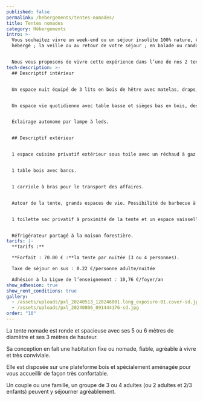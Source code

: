 ```yaml
---
published: false
permalink: /hebergements/tentes-nomades/
title: Tentes nomades
category: Hébergements
intro: >-
  Vous souhaitez vivre un week-end ou un séjour insolite 100% nature, être
  hébergé ; la veille ou au retour de votre séjour ; en balade ou randonnée, …


  Nous vous proposons de vivre cette expérience dans l’une de nos 2 tentes nomades installées dans un vallon de rêve en bordure de la forêt.
tech-description: >-
  ## Descriptif intérieur


  Un espace nuit équipé de 3 lits en bois de hêtre avec matelas, draps, couette et oreiller.


  Un espace vie quotidienne avec table basse et sièges bas en bois, des casiers de rangement. 


  Éclairage autonome par lampe à leds.


  ## Descriptif extérieur


  1 espace cuisine privatif extérieur sous toile avec un réchaud à gaz 2 feux, vaisselle complète et ustensiles de cuisine. 


  1 table bois avec bancs. 


  1 carriole à bras pour le transport des affaires. 


  Autour de la tente, grands espaces de vie. Possibilité de barbecue à proximité de la maison forestière.


  1 toilette sec privatif à proximité de la tente et un espace vaisselle et douches collectif (avec eau chaude).


  Réfrigérateur partagé à la maison forestière.
tarifs: |-
  **Tarifs :**

  **Forfait : 70.00 € :**la tente par nuitée (3 ou 4 personnes).

  Taxe de séjour en sus : 0.22 €/personne adulte/nuitée

  Adhésion à la Ligue de l’enseignement : 10,76 €/foyer/an
show_adhesion: true
show_rent_conditions: true
gallery:
  - /assets/uploads/pxl_20240513_120246001.long_exposure-01.cover-sd.jpg
  - /assets/uploads/pxl_20240806_091444176-sd.jpg
order: "10"
---
```

La tente nomade est ronde et spacieuse avec ses 5 ou 6 mètres de diamètre et ses 3 mètres de hauteur. 

Sa conception en fait une habitation fixe ou nomade, fiable, agréable à vivre et très conviviale.

Elle est disposée sur une plateforme bois et spécialement aménagée pour vous accueillir de façon très confortable. 

Un couple ou une famille, un groupe de 3 ou 4 adultes (ou 2 adultes et 2/3 enfants) peuvent y 
séjourner agréablement.
